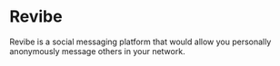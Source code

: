 # Revibe

Revibe is a social messaging platform that would allow you personally anonymously message others in your network.
